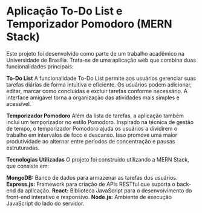 # Aplicação To-Do List e Temporizador Pomodoro (MERN Stack)

Este projeto foi desenvolvido como parte de um trabalho acadêmico na Universidade de Brasília. Trata-se de uma aplicação web que combina duas funcionalidades principais:

**To-Do List**
A funcionalidade To-Do List permite aos usuários gerenciar suas tarefas diárias de forma intuitiva e eficiente. Os usuários podem adicionar, editar, marcar como concluídas e excluir tarefas conforme necessário. A interface amigável torna a organização das atividades mais simples e acessível.

**Temporizador Pomodoro**
Além da lista de tarefas, a aplicação também inclui um temporizador no estilo Pomodoro. Inspirado na técnica de gestão de tempo, o temporizador Pomodoro ajuda os usuários a dividirem o trabalho em intervalos de foco e descanso. Isso promove uma maior produtividade ao alternar entre períodos de concentração e pausas estruturadas.

**Tecnologias Utilizadas**
O projeto foi construído utilizando a MERN Stack, que consiste em:

**MongoDB:** Banco de dados para armazenar as tarefas dos usuários.
**Express.js:** Framework para criação de APIs RESTful que suporta o back-end da aplicação.
**React:** Biblioteca JavaScript para o desenvolvimento do front-end interativo e responsivo.
**Node.js:** Ambiente de execução JavaScript do lado do servidor.

